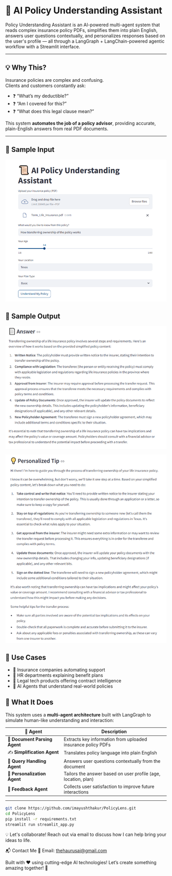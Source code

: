 # 🧠 AI Policy Understanding Assistant

Policy Understanding Assistant is an AI-powered multi-agent system that reads complex insurance policy PDFs, simplifies them into plain English, answers user questions contextually, and personalizes responses based on the user's profile — all through a LangGraph + LangChain-powered agentic workflow with a Streamlit interface.

---

## 💡 Why This?

Insurance policies are complex and confusing.  
Clients and customers constantly ask:

- ❓ “What’s my deductible?”
- ❓ “Am I covered for this?”
- ❓ “What does this legal clause mean?”

This system **automates the job of a policy advisor**, providing accurate, plain-English answers from real PDF documents.

---

## 📄 Sample Input

![image alt](https://github.com/imayushthakur/PolicyLens/blob/main/examples/Input/Input.PNG?raw=true)

## 📄 Sample Output

![image alt](https://github.com/imayushthakur/PolicyLens/blob/main/examples/Output/output_1_answer.PNG?raw=true)

![image alt](https://github.com/imayushthakur/PolicyLens/blob/main/examples/Output/output_2_personalized_tip.PNG?raw=true)

## 🎯 Use Cases

- 📑 Insurance companies automating support
- 💼 HR departments explaining benefit plans
- 📄 Legal tech products offering contract intelligence
- 🤖 AI Agents that understand real-world policies

## 🧠 What It Does

This system uses a **multi-agent architecture** built with LangGraph to simulate human-like understanding and interaction:

| 🧩 Agent                      | Description                                                    |
| ----------------------------- | -------------------------------------------------------------- |
| 📄 **Document Parsing Agent** | Extracts key information from uploaded insurance policy PDFs   |
| ✍️ **Simplification Agent**   | Translates policy language into plain English                  |
| 🤖 **Query Handling Agent**   | Answers user questions contextually from the document          |
| 🎯 **Personalization Agent**  | Tailors the answer based on user profile (age, location, plan) |
| 🔁 **Feedback Agent**         | Collects user satisfaction to improve future interactions      |

---

```bash
git clone https://github.com/imayushthakur/PolicyLens.git
cd PolicyLens
pip install -r requirements.txt
streamlit run streamlit_app.py

```

💡 Let's collaborate! Reach out via email to discuss how I can help bring your ideas to life.

📬 Contact Me 📧 Email: thehaurusai@gmail.com

Built with ❤️ using cutting-edge AI technologies! Let’s create something amazing together! 🚀
